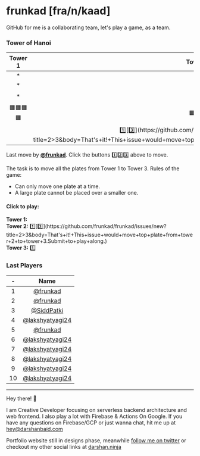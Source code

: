 # frunkad [fra/n/kaad] 
GitHub for me is a collaborating team, let's play a game, as a team.
### Tower of Hanoi
| Tower 1️ | Tower 2️ | Tower 3️ |  
| :-: | :-: | :-: |
|*|*|*|
|*|*|*|
|*|🟧|*|
|🟧🟧🟧🟧|🟧🟧🟧|🟧🟧|
||[1️⃣](https://github.com/frunkad/frunkad/issues/new?title=2>1&body=That's+it!+This+issue+would+move+top+plate+from+tower+2+to+tower+1.Submit+to+play+along.)[3️⃣](https://github.com/frunkad/frunkad/issues/new?title=2>3&body=That's+it!+This+issue+would+move+top+plate+from+tower+2+to+tower+3.Submit+to+play+along.)|[1️⃣](https://github.com/frunkad/frunkad/issues/new?title=3>1&body=That's+it!+This+issue+would+move+top+plate+from+tower+3+to+tower+1.Submit+to+play+along.)|


Last move by **[@frunkad](https://github.com/frunkad)**. Click the buttons 1️⃣2️⃣3️⃣ above to move.

 The task is to move all the plates from Tower 1 to Tower 3. Rules of the game:

- Can only move one plate at a time.  
- A large plate cannot be placed over a smaller one.  



#### Click to play:  

**Tower 1:**   
**Tower 2:** [1️⃣](https://github.com/frunkad/frunkad/issues/new?title=2>1&body=That's+it!+This+issue+would+move+top+plate+from+tower+2+to+tower+1.Submit+to+play+along.)[3️⃣](https://github.com/frunkad/frunkad/issues/new?title=2>3&body=That's+it!+This+issue+would+move+top+plate+from+tower+2+to+tower+3.Submit+to+play+along.)  
**Tower 3:** [1️⃣](https://github.com/frunkad/frunkad/issues/new?title=3>1&body=That's+it!+This+issue+would+move+top+plate+from+tower+3+to+tower+1.Submit+to+play+along.)  

### Last Players

|-|Name|
|:-:|:-:|
|1|[@frunkad](https://github.com/frunkad)|
|2|[@frunkad](https://github.com/frunkad)|
|3|[@SiddPatki](https://github.com/SiddPatki)|
|4|[@lakshyatyagi24](https://github.com/lakshyatyagi24)|
|5|[@frunkad](https://github.com/frunkad)|
|6|[@lakshyatyagi24](https://github.com/lakshyatyagi24)|
|7|[@lakshyatyagi24](https://github.com/lakshyatyagi24)|
|8|[@lakshyatyagi24](https://github.com/lakshyatyagi24)|
|9|[@lakshyatyagi24](https://github.com/lakshyatyagi24)|
|10|[@lakshyatyagi24](https://github.com/lakshyatyagi24)|


***

Hey there! :wave:

I am Creative Developer focusing on serverless backend architecture and web frontend. I also play a lot with Firebase & Actions On Google. 
If you have any questions on Firebase/GCP or just wanna chat, hit me up at [hey@darshanbaid.com](mailto:hey@darshanbaid.com)

Portfolio website still in designs phase, meanwhile [follow me on twitter](https://twitter.com/frunkad) or checkout my other social links at [darshan.ninja](https://darshan.ninja)

